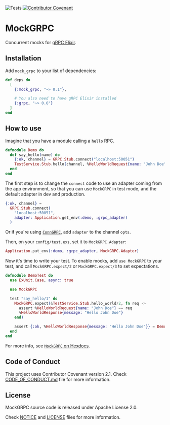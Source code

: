 ![Tests](https://github.com/TheRealReal/mock_grpc/actions/workflows/ci.yml/badge.svg)
[![Contributor Covenant](https://img.shields.io/badge/Contributor%20Covenant-2.1-4baaaa.svg)](CODE_OF_CONDUCT.md)

# MockGRPC

Concurrent mocks for [gRPC Elixir](https://github.com/elixir-grpc/grpc).

## Installation

Add `mock_grpc` to your list of dependencies:

```elixir
def deps do
  [
    {:mock_grpc, "~> 0.1"},

    # You also need to have gRPC Elixir installed
    {:grpc, "~> 0.6"}
  ]
end
```

## How to use

Imagine that you have a module calling a `hello` RPC.

```elixir
defmodule Demo do
  def say_hello(name) do
    {:ok, channel} = GRPC.Stub.connect("localhost:50051")
    TestService.Stub.hello(channel, %HelloWorldRequest{name: "John Doe"})
  end
end
```

The first step is to change the `connect` code to use an adapter coming from the app environment, so that you can use `MockGRPC` in test mode, and the default adapter in dev and production.

```elixir
{:ok, channel} =
  GRPC.Stub.connect(
    "localhost:50051",
    adapter: Application.get_env(:demo, :grpc_adapter)
  )
```

Or if you're using [`ConnGRPC`](https://github.com/TheRealReal/conn_grpc), add `adapter` to the channel `opts`.

Then, on your `config/test.exs`, set it to `MockGRPC.Adapter`:

```elixir
Application.put_env(:demo, :grpc_adapter, MockGRPC.Adapter)
```


Now it's time to write your test. To enable mocks, add `use MockGRPC` to your test, and call `MockGRPC.expect/2` or `MockGRPC.expect/3` to set expectations.

```elixir
defmodule DemoTest do
  use ExUnit.Case, async: true

  use MockGRPC

  test "say_hello/1" do
    MockGRPC.expect(&TestService.Stub.hello_world/2, fn req ->
      assert %HelloWorldRequest{name: "John Doe"} == req
      %HelloWorldResponse{message: "Hello John Doe"}
    end)

    assert {:ok, %HelloWorldResponse{message: "Hello John Doe"}} = Demo.say_hello("John Doe")
  end
end
```

For more info, see [`MockGRPC` on Hexdocs](https://hexdocs.pm/mock_grpc/).

## Code of Conduct

This project uses Contributor Covenant version 2.1. Check [CODE_OF_CONDUCT.md](/CODE_OF_CONDUCT.md) file for more information.

## License

MockGRPC source code is released under Apache License 2.0.

Check [NOTICE](/NOTICE) and [LICENSE](/LICENSE) files for more information.
